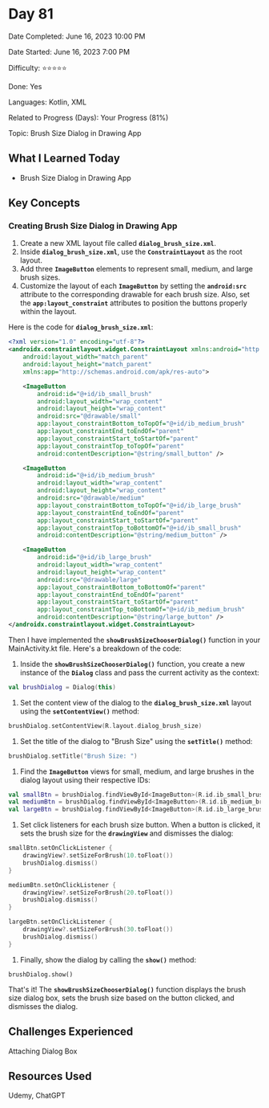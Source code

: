 # Day 81

Date Completed: June 16, 2023 10:00 PM

Date Started: June 16, 2023 7:00 PM

Difficulty: ⭐⭐⭐⭐⭐

Done: Yes

Languages: Kotlin, XML

Related to Progress (Days): Your Progress (81%)

Topic: Brush Size Dialog in Drawing App

## What I Learned Today

- Brush Size Dialog in Drawing App

## Key Concepts

### Creating Brush Size Dialog in Drawing App

1. Create a new XML layout file called **`dialog_brush_size.xml`**.
2. Inside **`dialog_brush_size.xml`**, use the **`ConstraintLayout`** as the root layout.
3. Add three **`ImageButton`** elements to represent small, medium, and large brush sizes.
4. Customize the layout of each **`ImageButton`** by setting the **`android:src`** attribute to the corresponding drawable for each brush size. Also, set the **`app:layout_constraint`** attributes to position the buttons properly within the layout.

Here is the code for **`dialog_brush_size.xml`**:

```xml
<?xml version="1.0" encoding="utf-8"?>
<androidx.constraintlayout.widget.ConstraintLayout xmlns:android="http://schemas.android.com/apk/res/android"
    android:layout_width="match_parent"
    android:layout_height="match_parent"
    xmlns:app="http://schemas.android.com/apk/res-auto">

    <ImageButton
        android:id="@+id/ib_small_brush"
        android:layout_width="wrap_content"
        android:layout_height="wrap_content"
        android:src="@drawable/small"
        app:layout_constraintBottom_toTopOf="@+id/ib_medium_brush"
        app:layout_constraintEnd_toEndOf="parent"
        app:layout_constraintStart_toStartOf="parent"
        app:layout_constraintTop_toTopOf="parent"
        android:contentDescription="@string/small_button" />

    <ImageButton
        android:id="@+id/ib_medium_brush"
        android:layout_width="wrap_content"
        android:layout_height="wrap_content"
        android:src="@drawable/medium"
        app:layout_constraintBottom_toTopOf="@+id/ib_large_brush"
        app:layout_constraintEnd_toEndOf="parent"
        app:layout_constraintStart_toStartOf="parent"
        app:layout_constraintTop_toBottomOf="@+id/ib_small_brush"
        android:contentDescription="@string/medium_button" />

    <ImageButton
        android:id="@+id/ib_large_brush"
        android:layout_width="wrap_content"
        android:layout_height="wrap_content"
        android:src="@drawable/large"
        app:layout_constraintBottom_toBottomOf="parent"
        app:layout_constraintEnd_toEndOf="parent"
        app:layout_constraintStart_toStartOf="parent"
        app:layout_constraintTop_toBottomOf="@+id/ib_medium_brush"
        android:contentDescription="@string/large_button" />
</androidx.constraintlayout.widget.ConstraintLayout>
```

Then I have implemented the **`showBrushSizeChooserDialog()`** function in your MainActivity.kt file. Here's a breakdown of the code:

1. Inside the **`showBrushSizeChooserDialog()`** function, you create a new instance of the **`Dialog`** class and pass the current activity as the context:

```kotlin
val brushDialog = Dialog(this)
```

1. Set the content view of the dialog to the **`dialog_brush_size.xml`** layout using the **`setContentView()`** method:

```kotlin
brushDialog.setContentView(R.layout.dialog_brush_size)
```

1. Set the title of the dialog to "Brush Size" using the **`setTitle()`** method:

```kotlin
brushDialog.setTitle("Brush Size: ")
```

1. Find the **`ImageButton`** views for small, medium, and large brushes in the dialog layout using their respective IDs:

```kotlin
val smallBtn = brushDialog.findViewById<ImageButton>(R.id.ib_small_brush)
val mediumBtn = brushDialog.findViewById<ImageButton>(R.id.ib_medium_brush)
val largeBtn = brushDialog.findViewById<ImageButton>(R.id.ib_large_brush)
```

1. Set click listeners for each brush size button. When a button is clicked, it sets the brush size for the **`drawingView`** and dismisses the dialog:

```kotlin
smallBtn.setOnClickListener {
    drawingView?.setSizeForBrush(10.toFloat())
    brushDialog.dismiss()
}

mediumBtn.setOnClickListener {
    drawingView?.setSizeForBrush(20.toFloat())
    brushDialog.dismiss()
}

largeBtn.setOnClickListener {
    drawingView?.setSizeForBrush(30.toFloat())
    brushDialog.dismiss()
}
```

1. Finally, show the dialog by calling the **`show()`** method:

```
brushDialog.show()
```

That's it! The **`showBrushSizeChooserDialog()`** function displays the brush size dialog box, sets the brush size based on the button clicked, and dismisses the dialog.

## Challenges Experienced

Attaching Dialog Box

## Resources Used

Udemy, ChatGPT

